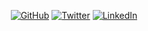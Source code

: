 <p align="center">
	<a href="https://github.com/tpmsh-git"><img src="https://img.shields.io/github/followers/terrytangyuan.svg?label=GitHub&style=social" alt="GitHub"></a>
	<a href="https://twitter.com/tpmsh_"><img src="https://img.shields.io/twitter/follow/TerryTangYuan?label=Twitter&style=social" alt="Twitter"></a>
	<a href="https://www.linkedin.com/in/prathamesh-thakre-4867b496/"><img src="https://img.shields.io/badge/LinkedIn--_.svg?style=social&logo=linkedin" alt="LinkedIn"></a>
</p>
